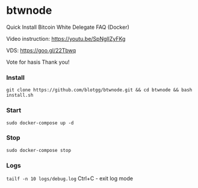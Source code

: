 # btwnode
Quick Install Bitcoin White Delegate FAQ (Docker)

Video instruction: https://youtu.be/SpNglIZyFKg

VDS: https://goo.gl/22Tbwq

Vote for hasis
Thank you!

### Install
```git clone https://github.com/blotgg/btwnode.git && cd btwnode && bash install.sh```

### Start
```sudo docker-compose up -d```

### Stop
```sudo docker-compose stop```

### Logs
```tailf -n 10 logs/debug.log```
Ctrl+C - exit log mode
